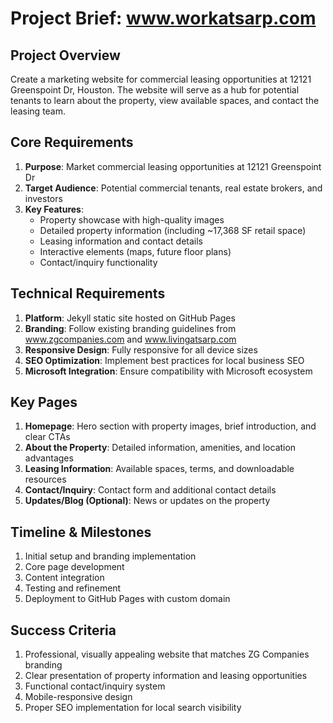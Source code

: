 # Project Brief: www.workatsarp.com

## Project Overview
Create a marketing website for commercial leasing opportunities at 12121 Greenspoint Dr, Houston. The website will serve as a hub for potential tenants to learn about the property, view available spaces, and contact the leasing team.

## Core Requirements
1. **Purpose**: Market commercial leasing opportunities at 12121 Greenspoint Dr
2. **Target Audience**: Potential commercial tenants, real estate brokers, and investors
3. **Key Features**:
   - Property showcase with high-quality images
   - Detailed property information (including ~17,368 SF retail space)
   - Leasing information and contact details
   - Interactive elements (maps, future floor plans)
   - Contact/inquiry functionality

## Technical Requirements
1. **Platform**: Jekyll static site hosted on GitHub Pages
2. **Branding**: Follow existing branding guidelines from www.zgcompanies.com and www.livingatsarp.com
3. **Responsive Design**: Fully responsive for all device sizes
4. **SEO Optimization**: Implement best practices for local business SEO
5. **Microsoft Integration**: Ensure compatibility with Microsoft ecosystem

## Key Pages
1. **Homepage**: Hero section with property images, brief introduction, and clear CTAs
2. **About the Property**: Detailed information, amenities, and location advantages
3. **Leasing Information**: Available spaces, terms, and downloadable resources
4. **Contact/Inquiry**: Contact form and additional contact details
5. **Updates/Blog (Optional)**: News or updates on the property

## Timeline & Milestones
1. Initial setup and branding implementation
2. Core page development
3. Content integration
4. Testing and refinement
5. Deployment to GitHub Pages with custom domain

## Success Criteria
1. Professional, visually appealing website that matches ZG Companies branding
2. Clear presentation of property information and leasing opportunities
3. Functional contact/inquiry system
4. Mobile-responsive design
5. Proper SEO implementation for local search visibility
